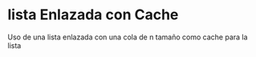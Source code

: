 # lista Enlazada con Cache
Uso de una lista enlazada con una cola de n tamaño como cache para la lista
